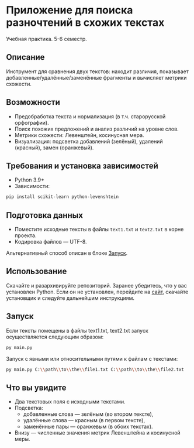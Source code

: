 # Приложение для поиска разночтений в схожих текстах

Учебная практика. 5-6 семестр.

## Описание
Инструмент для сравнения двух текстов: находит различия, показывает добавленные/удалённые/заменённые фрагменты и вычисляет метрики схожести.

## Возможности
- Предобработка текста и нормализация (в т.ч. старорусской орфографии).
- Поиск похожих предложений и анализ различий на уровне слов.
- Метрики схожести: Левенштейн, косинусная мера.
- Визуализация: подсветка добавлений (зелёный), удалений (красный), замен (оранжевый).

## Требования и установка зависимостей

- Python 3.9+
- Зависимости:
```bash
pip install scikit-learn python-levenshtein
```
## Подготовка данных
- Поместите исходные тексты в файлы `text1.txt` и `text2.txt` в корне проекта.
- Кодировка файлов — UTF-8.

Альтернативный способ описан в блоке [Запуск](#запуск).

## Использование

Скачайте и разархивируйте репозиторий. Заранее убедитесь, что у вас установлен Python. Если он не установлен, перейдите на [сайт](https://www.python.org/), скачайте установщик и следуйте дальнейшим инструкциям.

## Запуск

Если тексты помещены в файлы text1.txt, text2.txt запуск осуществляется следующим образом:

```bash
py main.py
```

Запуск с явными или относительными путями к файлам с текстами:
```bash
py main.py C:\\path\\to\\the\\file1.txt C:\\path\\to\\the\\file2.txt
```

## Что вы увидите
- Два текстовых поля с исходными текстами.
- Подсветка:
  - добавленные слова — зелёным (во втором тексте),
  - удалённые слова — красным (в первом тексте),
  - заменённые пары — оранжевым (в обоих текстах).
- Внизу — численные значения метрик Левенштейна и косинусной меры.




